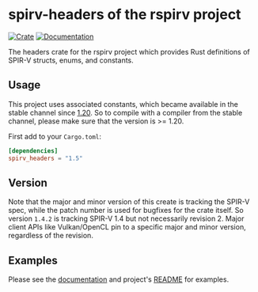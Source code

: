 spirv-headers of the rspirv project
===================================

[![Crate][img-crate-headers]][crate-headers]
[![Documentation][img-doc-headers]][doc-headers]

The headers crate for the rspirv project which provides Rust definitions of
SPIR-V structs, enums, and constants.

Usage
-----

This project uses associated constants, which became available in the stable channel
since [1.20][rust-1.20]. So to compile with a compiler from the stable channel,
please make sure that the version is >= 1.20.

First add to your `Cargo.toml`:

```toml
[dependencies]
spirv_headers = "1.5"
```

Version
-------

Note that the major and minor version of this create is tracking the SPIR-V spec,
while the patch number is used for bugfixes for the crate itself. So version
`1.4.2` is tracking SPIR-V 1.4 but not necessarily revision 2. Major client APIs
like Vulkan/OpenCL pin to a specific major and minor version, regardless of the
revision.

Examples
--------

Please see the [documentation][doc-headers] and project's
[README][project-readme] for examples.

[img-crate-headers]: https://img.shields.io/crates/v/spirv_headers.svg
[img-doc-headers]: https://docs.rs/spirv_headers/badge.svg
[crate-headers]: https://crates.io/crates/spirv_headers
[doc-headers]: https://docs.rs/spirv_headers
[project-readme]: https://github.com/gfx-rs/rspirv/blob/master/README.md
[rust-1.20]: https://blog.rust-lang.org/2017/08/31/Rust-1.20.html

